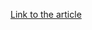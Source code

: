 [Link to the article](https://fumik0.com/2018/12/24/lets-dig-into-vidar-an-arkei-copycat-forked-stealer-in-depth-analysis/)
